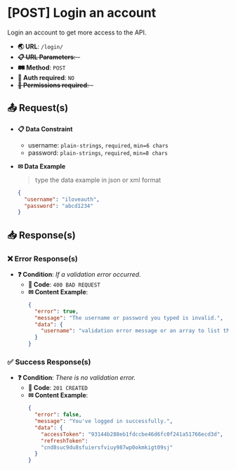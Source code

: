 # [POST] Login an account

Login an account to get more access to the API.

- **🌏 URL**: `/login/`
- ~~**📋 URL Parameters**: -~~
- **🛤️ Method**: `POST`
- **🔐 Auth required**: `NO`
- ~~**🚫 Permissions required**: -~~

## 📤 Request(s)

- **📋 Data Constraint**
  - username: `plain-strings`, `required`, `min=6 chars`
  - password: `plain-strings`, `required`, `min=8 chars`

- **✉ Data Example**
  > type the data example in json or xml format
  ```json
  {
    "username": "iloveauth",
    "password": "abcd1234"
  }
  ```

## 📥 Response(s)

### ❌ Error Response(s)
- **❓ Condition**: *If a validation error occurred.*
  - **🔢 Code**: `400 BAD REQUEST`
  - **✉ Content Example**:
    ```json
    {
      "error": true,
      "message": "The username or password you typed is invalid.",
      "data": {
        "username": "validation error message or an array to list the error occurred"
      }
    }
    ```

### ✅ Success Response(s)
- **❓ Condition**: *There is no validation error.*
  - **🔢 Code**: `201 CREATED`
  - **✉ Content Example**:
    ```json
    {
      "error": false,
      "message": "You've logged in successfully.",
      "data": {
        "accessToken": "93144b288eb1fdccbe46d6fc0f241a51766ecd3d",
        "refreshToken":
        "cnd8suc9du8sfuiersfviuy987wp0okmkigt09sj"
      }
    }
    ```
